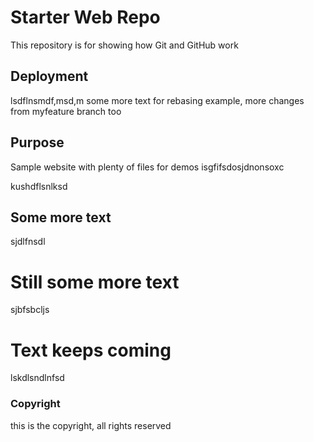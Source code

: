 # Starter Web Repo

This repository is for showing how Git and GitHub work

## Deployment

lsdflnsmdf,msd,m
some more text for rebasing example, more changes from myfeature branch too

## Purpose

Sample website with plenty of files for demos
isgfifsdosjdnonsoxc


kushdflsnlksd

## Some more text
sjdlfnsdl

# Still some more text
sjbfsbcljs


# Text keeps coming
lskdlsndlnfsd

### Copyright
this is the copyright, all rights reserved
